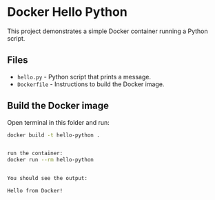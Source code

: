 # Docker Hello Python

This project demonstrates a simple Docker container running a Python script.

## Files

- `hello.py` - Python script that prints a message.
- `Dockerfile` - Instructions to build the Docker image.

## Build the Docker image

Open terminal in this folder and run:

```bash
docker build -t hello-python .


run the container:
docker run --rm hello-python


You should see the output:

Hello from Docker!